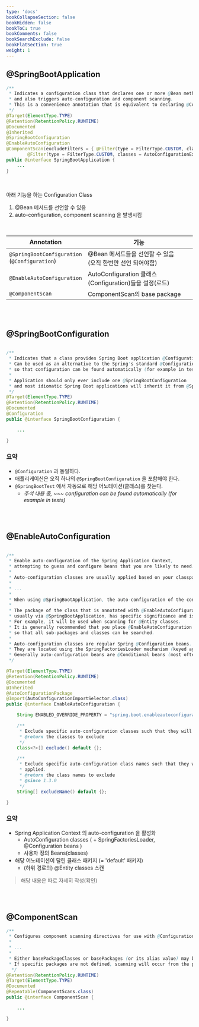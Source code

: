 ```yaml
---
type: 'docs'
bookCollapseSection: false
bookHidden: false
bookToC: true
bookComments: false
bookSearchExclude: false
bookFlatSection: true
weight: 1
---
```



## @SpringBootApplication

```java
/**
 * Indicates a configuration class that declares one or more @Bean methods 
 * and also triggers auto-configuration and component scanning.
 * This is a convenience annotation that is equivalent to declaring @Configuration, @EnableAutoConfiguration and @ComponentScan.
 */
@Target(ElementType.TYPE)
@Retention(RetentionPolicy.RUNTIME)
@Documented
@Inherited
@SpringBootConfiguration
@EnableAutoConfiguration
@ComponentScan(excludeFilters = { @Filter(type = FilterType.CUSTOM, classes = TypeExcludeFilter.class),
		@Filter(type = FilterType.CUSTOM, classes = AutoConfigurationExcludeFilter.class) })
public @interface SpringBootApplication {
    ...
}
```

<br>

아래 기능을 하는 Configuration Class
1. @Bean 메서드를 선언할 수 있음
2. auto-configuration, component scanning 을 발생시킴

<br>

|Annotation|기능|
|-|-|
|`@SpringBootConfiguration`<br>(`@Configuration`)|@Bean 메서드들을 선언할 수 있음 <br> (오직 한번만 선언 되어야함)|
|`@EnableAutoConfiguration`|AutoConfiguration 클래스(Configuration)들을 설정(로드)|
|`@ComponentScan`|ComponentScan의 base package|


<br><br>

## @SpringBootConfiguration

```java

/**
 * Indicates that a class provides Spring Boot application @Configuration.
 * Can be used as an alternative to the Spring's standard @Configuration annotation 
 * so that configuration can be found automatically (for example in tests).
 *
 * Application should only ever include one @SpringBootConfiguration 
 * and most idiomatic Spring Boot applications will inherit it from @SpringBootApplication.
 */
@Target(ElementType.TYPE)
@Retention(RetentionPolicy.RUNTIME)
@Documented
@Configuration
public @interface SpringBootConfiguration {

    ...

}
```

### 요약

- `@Configuration` 과 동일하다.
- 애플리케이션은 오직 하나의 `@SpringBootConfiguration` 을 포함해야 한다.
- `@SpringBootTest` 에서 자동으로 해당 어노테이션(클래스)를 찾는다. 
  - *주석 내용 중, ~~~ configuration can be found automatically (for example in tests)* 

<br><br>

## @EnableAutoConfiguration

```java

/**
 * Enable auto-configuration of the Spring Application Context, 
 * attempting to guess and configure beans that you are likely to need.
 *
 * Auto-configuration classes are usually applied based on your classpath and what beans you have defined.
 *
 * ...
 *
 * When using @SpringBootApplication, the auto-configuration of the context is automatically enabled and adding this annotation has therefore no additional effect.
 *
 * The package of the class that is annotated with @EnableAutoConfiguration,
 * usually via @SpringBootApplication, has specific significance and is often used as a 'default'. 
 * For example, it will be used when scanning for @Entity classes.
 * It is generally recommended that you place @EnableAutoConfiguration (if you're not using @SpringBootApplication) in a root package
 * so that all sub-packages and classes can be searched.
 *
 * Auto-configuration classes are regular Spring @Configuration beans. 
 * They are located using the SpringFactoriesLoader mechanism (keyed against this class). 
 * Generally auto-configuration beans are @Conditional beans (most often using @ConditionalOnClass and @ConditionalOnMissingBean annotations).
 */

@Target(ElementType.TYPE)
@Retention(RetentionPolicy.RUNTIME)
@Documented
@Inherited
@AutoConfigurationPackage
@Import(AutoConfigurationImportSelector.class)
public @interface EnableAutoConfiguration {

	String ENABLED_OVERRIDE_PROPERTY = "spring.boot.enableautoconfiguration";

	/**
	 * Exclude specific auto-configuration classes such that they will never be applied.
	 * @return the classes to exclude
	 */
	Class<?>[] exclude() default {};

	/**
	 * Exclude specific auto-configuration class names such that they will never be
	 * applied.
	 * @return the class names to exclude
	 * @since 1.3.0
	 */
	String[] excludeName() default {};

}
```

### 요약

- Spring Application Context 의 auto-configuration 을 활성화
  - AutoConfiguration classes ( + SpringFactoriesLoader, @Configuration beans )
  - 사용자 정의 Beans(classes)
- 해당 어노테이션이 달린 클래스 패키지 (= 'default' 패키지)
  - (하위 경로의) @Entity classes 스캔

> 해당 내용은 따로 자세히 작성(확인)

<br><br>

## @ComponentScan

```java
/**
 * Configures component scanning directives for use with @Configuration classes.
 *
 * ...
 *
 * Either basePackageClasses or basePackages (or its alias value) may be specified to define specific packages to scan. 
 * If specific packages are not defined, scanning will occur from the package of the class that declares this annotation.
  */
@Retention(RetentionPolicy.RUNTIME)
@Target(ElementType.TYPE)
@Documented
@Repeatable(ComponentScans.class)
public @interface ComponentScan {

    ...

}
```